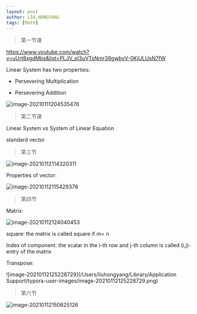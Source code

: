 ```yaml
---
layout: post
author: LIU,HONGYANG
tags: [Math]
---
```




> 第一节课

https://www.youtube.com/watch?v=uUrt8xgdMbs&list=PLJV_el3uVTsNmr39gwbyV-0KjULUsN7fW



Linear System has two properties:

* Persevering  Multiplication

* Persevering Addition



![image-20210111204535476](https://tva1.sinaimg.cn/large/008eGmZEgy1gmk1kndcvij314c0qi10c.jpg)





> 第二节课



Linear System vs System of Linear Equation

standard vector



> 第三节



![image-20210112114320311](https://tva1.sinaimg.cn/large/008eGmZEgy1gmkrio8dszj317h0u0tlj.jpg)





Properties of vector:



![image-20210112115429378](https://tva1.sinaimg.cn/large/008eGmZEgy1gmkru9uxnuj31750u0qo9.jpg)





> 第四节



Matrix:

![image-20210112124040453](https://tva1.sinaimg.cn/large/008eGmZEgy1gmkt6c7r9jj317s0u0n4i.jpg)



square: the matrix is called square if m= n

Index of component: the scalar in the i-th row and j-th column is called (i,j)-entry of the matrix



Transpose:



![image-20210112125228729](/Users/liuhongyang/Library/Application Support/typora-user-images/image-20210112125228729.png)





> 第六节



![image-20210112150625126](https://tva1.sinaimg.cn/large/008eGmZEgy1gmkxdz5g38j315g0u0dxi.jpg)

